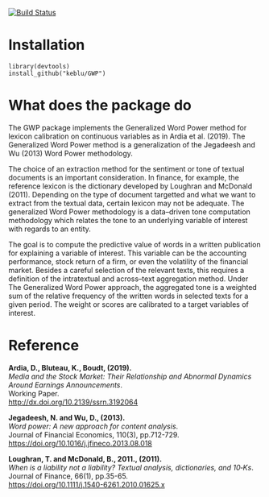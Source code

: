 ﻿[![Build Status](https://travis-ci.org/keblu/MSGARCH.svg?branch=master)](https://travis-ci.org/keblu/MSGARCH)

# Installation 
```
library(devtools)
install_github("keblu/GWP")
```
# What does the package do

The GWP package implements the Generalized Word Power method for lexicon calibration on continuous variables as in Ardia et al. (2019). The Generalized Word Power method is a generalization of the Jegadeesh and Wu (2013) Word Power methodology. 

The choice of an extraction method for the sentiment or tone of textual documents is an important consideration. In finance, for example, the reference lexicon is the dictionary developed by Loughran and McDonald (2011). Depending on the type of document targetted and what we want to extract from the textual data, certain lexicon may not be adequate. The generalized Word Power methodology is a data–driven tone computation methodology which relates the tone to an underlying variable of interest with regards to an entity.

The goal is to compute the predictive value of words in a written publication for explaining a variable of interest. This variable can be the accounting performance, stock return of a firm, or even the volatility of the financial market. Besides a careful selection of the relevant texts, this requires a definition of the intratextual and across–text aggregation method. Under The Generalized Word Power approach, the aggregated tone is a weighted sum of the relative frequency of the written words in selected texts for a given period. The weight or scores are calibrated to a target variables of interest.

# Reference

 **Ardia, D., Bluteau, K., Boudt, (2019).**  
*Media and the Stock Market: Their Relationship and Abnormal Dynamics Around Earnings Announcements</em>.*  
Working Paper.   
http://dx.doi.org/10.2139/ssrn.3192064

 **Jegadeesh, N. and Wu, D., (2013).**  
*Word power: A new approach for content analysis</em>.*  
Journal of Financial Economics, 110(3), pp.712-729.   
https://doi.org/10.1016/j.jfineco.2013.08.018

 **Loughran, T. and McDonald, B., 2011., (2011).**  
*When is a liability not a liability? Textual analysis, dictionaries, and 10‐Ks</em>.*  
Journal of Finance, 66(1), pp.35-65.   
https://doi.org/10.1111/j.1540-6261.2010.01625.x
